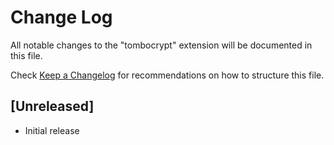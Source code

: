 # Change Log

All notable changes to the "tombocrypt" extension will be documented in this file.

Check [Keep a Changelog](http://keepachangelog.com/) for recommendations on how to structure this file.

## [Unreleased]

- Initial release